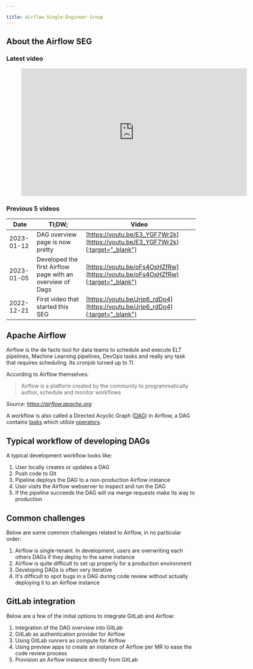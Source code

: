```yaml
---

title: Airflow Single-Engineer Group
---
```








## About the Airflow SEG

### Latest video

<figure class="video_container">
    <iframe width="600" height="340" src="https://www.youtube.com/embed?max-results=1&controls=1&showinfo=0&rel=0&listType=playlist&list=PL05JrBw4t0Kpa5s72EQ4f6vVQ-2E7CsB_" frameborder="0" allowfullscreen></iframe>
</figure>

### Previous 5 videos

| Date       | Tl;DW;                                                    | Video                                                                          |
|------------|-----------------------------------------------------------|--------------------------------------------------------------------------------|
| 2023-01-12 | DAG overview page is now pretty                           | [https://youtu.be/E3_YGF7Wr2k](https://youtu.be/E3_YGF7Wr2k){:target="_blank"} |
| 2023-01-05 | Developed the first Airflow page with an overview of Dags | [https://youtu.be/oFs4OsHZfRw](https://youtu.be/oFs4OsHZfRw){:target="_blank"} |
| 2022-12-21 | First video that started this SEG                         | [https://youtu.be/Jrjp6_rdDo4](https://youtu.be/Jrjp6_rdDo4){:target="_blank"} |

## Apache Airflow

Airflow is the de facto tool for data teams to schedule and execute ELT pipelines, Machine Learning pipelines,
DevOps tasks and really any task that requires scheduling. Its cronjob turned up to 11.

According to Airflow themselves:
> Airflow is a platform created by the community to programmatically author, schedule and monitor workflows

_Source: https://airflow.apache.org_

A workflow is also called a Directed Acyclic Graph
([DAG](https://airflow.apache.org/docs/apache-airflow/stable/concepts/dags.html)) in Airflow, a DAG contains
[tasks](https://airflow.apache.org/docs/apache-airflow/stable/concepts/tasks.html) which utilize
[operators](https://airflow.apache.org/docs/apache-airflow/stable/concepts/operators.html).

## Typical workflow of developing DAGs

A typical development workflow looks like:

1. User locally creates or updates a DAG
1. Push code to Git
1. Pipeline deploys the DAG to a non-production Airflow instance
1. User visits the Airflow webserver to inspect and run the DAG
1. If the pipeline succeeds the DAG will via merge requests make its way to production


## Common challenges

Below are some common challenges related to Airflow, in no particular order:

1. Airflow is single-tenant. In development, users are overwriting each others DAGs if they deploy to the same instance
1. Airflow is quite difficult to set up properly for a production environment
1. Developing DAGs is often very iterative
1. It's difficult to spot bugs in a DAG during code review without actually deploying it to an Airflow instance


## GitLab integration

Below are a few of the initial options to integrate GitLab and Airflow:
1. Integration of the DAG overview into GitLab
1. GitLab as authentication provider for Airflow
1. Using GitLab runners as compute for Airflow
1. Using preview apps to create an instance of Airflow per MR to ease the code review process
1. Provision an Airflow instance directly from GitLab

